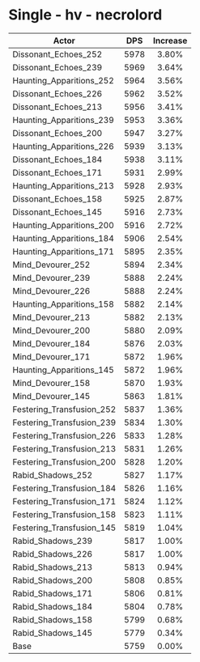 # Single - hv - necrolord
| Actor | DPS | Increase |
|---|:---:|:---:|
|Dissonant_Echoes_252|5978|3.80%|
|Dissonant_Echoes_239|5969|3.64%|
|Haunting_Apparitions_252|5964|3.56%|
|Dissonant_Echoes_226|5962|3.52%|
|Dissonant_Echoes_213|5956|3.41%|
|Haunting_Apparitions_239|5953|3.36%|
|Dissonant_Echoes_200|5947|3.27%|
|Haunting_Apparitions_226|5939|3.13%|
|Dissonant_Echoes_184|5938|3.11%|
|Dissonant_Echoes_171|5931|2.99%|
|Haunting_Apparitions_213|5928|2.93%|
|Dissonant_Echoes_158|5925|2.87%|
|Dissonant_Echoes_145|5916|2.73%|
|Haunting_Apparitions_200|5916|2.72%|
|Haunting_Apparitions_184|5906|2.54%|
|Haunting_Apparitions_171|5895|2.35%|
|Mind_Devourer_252|5894|2.34%|
|Mind_Devourer_239|5888|2.24%|
|Mind_Devourer_226|5888|2.24%|
|Haunting_Apparitions_158|5882|2.14%|
|Mind_Devourer_213|5882|2.13%|
|Mind_Devourer_200|5880|2.09%|
|Mind_Devourer_184|5876|2.03%|
|Mind_Devourer_171|5872|1.96%|
|Haunting_Apparitions_145|5872|1.96%|
|Mind_Devourer_158|5870|1.93%|
|Mind_Devourer_145|5863|1.81%|
|Festering_Transfusion_252|5837|1.36%|
|Festering_Transfusion_239|5834|1.30%|
|Festering_Transfusion_226|5833|1.28%|
|Festering_Transfusion_213|5831|1.26%|
|Festering_Transfusion_200|5828|1.20%|
|Rabid_Shadows_252|5827|1.17%|
|Festering_Transfusion_184|5826|1.16%|
|Festering_Transfusion_171|5824|1.12%|
|Festering_Transfusion_158|5823|1.11%|
|Festering_Transfusion_145|5819|1.04%|
|Rabid_Shadows_239|5817|1.00%|
|Rabid_Shadows_226|5817|1.00%|
|Rabid_Shadows_213|5813|0.94%|
|Rabid_Shadows_200|5808|0.85%|
|Rabid_Shadows_171|5806|0.81%|
|Rabid_Shadows_184|5804|0.78%|
|Rabid_Shadows_158|5799|0.68%|
|Rabid_Shadows_145|5779|0.34%|
|Base|5759|0.00%|
